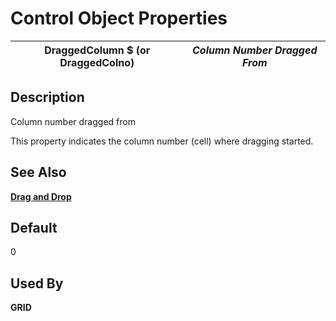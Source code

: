 # Control Object Properties

**DraggedColumn $ (or DraggedColno)** |  **_Column Number Dragged From_**  
---|---  
  
## Description

Column number dragged from  
  
This property indicates the column number (cell) where dragging started.

## See Also

**[Drag and Drop](../control_object_properties/dragdropgrid.md)**

## Default

0

## Used By

**GRID**
